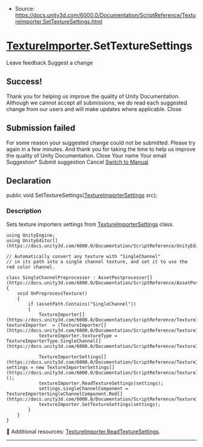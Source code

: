 * Source: https://docs.unity3d.com/6000.0/Documentation/ScriptReference/TextureImporter.SetTextureSettings.html

#  [TextureImporter](https://docs.unity3d.com/6000.0/Documentation/ScriptReference/TextureImporter.html).SetTextureSettings
Leave feedback
Suggest a change
## Success!
Thank you for helping us improve the quality of Unity Documentation. Although we cannot accept all submissions, we do read each suggested change from our users and will make updates where applicable.
Close
## Submission failed
For some reason your suggested change could not be submitted. Please <a>try again</a> in a few minutes. And thank you for taking the time to help us improve the quality of Unity Documentation.
Close
Your name Your email Suggestion* Submit suggestion
Cancel
[Switch to Manual](https://docs.unity3d.com/6000.0/Documentation/Manual/class-TextureImporter.html "Go to TextureImporter Component in the Manual")
## Declaration
public void SetTextureSettings([TextureImporterSettings](https://docs.unity3d.com/6000.0/Documentation/ScriptReference/TextureImporterSettings.html) src); 
### Description
Sets texture importers settings from [TextureImporterSettings](https://docs.unity3d.com/6000.0/Documentation/ScriptReference/TextureImporterSettings.html) class.
```
using UnityEngine;
using UnityEditor[](https://docs.unity3d.com/6000.0/Documentation/ScriptReference/UnityEditor.html);  
  
// Automatically convert any texture with "SingleChannel"
// in its path into a single channel texture, and set it to use the red color channel.  
  
class SingleChannelPreprocessor : AssetPostprocessor[](https://docs.unity3d.com/6000.0/Documentation/ScriptReference/AssetPostprocessor.html)
{
    void OnPreprocessTexture()
    {
        if (assetPath.Contains("SingleChannel"))
        {
            TextureImporter[](https://docs.unity3d.com/6000.0/Documentation/ScriptReference/TextureImporter.html) textureImporter  = (TextureImporter[](https://docs.unity3d.com/6000.0/Documentation/ScriptReference/TextureImporter.html))assetImporter;
            textureImporter.textureType = TextureImporterType.SingleChannel[](https://docs.unity3d.com/6000.0/Documentation/ScriptReference/TextureImporterType.SingleChannel.html);
            
            TextureImporterSettings[](https://docs.unity3d.com/6000.0/Documentation/ScriptReference/TextureImporterSettings.html) settings = new TextureImporterSettings[](https://docs.unity3d.com/6000.0/Documentation/ScriptReference/TextureImporterSettings.html)();
            textureImporter.ReadTextureSettings(settings);
            settings.singleChannelComponent = TextureImporterSingleChannelComponent.Red[](https://docs.unity3d.com/6000.0/Documentation/ScriptReference/TextureImporterSingleChannelComponent.Red.html);
            textureImporter.SetTextureSettings(settings);
        }
    }
}
```

Additional resources: [TextureImporter.ReadTextureSettings](https://docs.unity3d.com/6000.0/Documentation/ScriptReference/TextureImporter.ReadTextureSettings.html).
* * *
